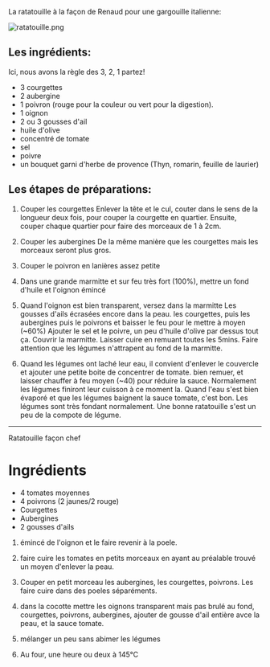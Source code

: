 La ratatouille à la façon de Renaud pour une gargouille italienne:

![ratatouille.png](ratatouille.jpg)

## Les ingrédients:

Ici, nous avons la règle des 3, 2, 1 partez!


* 3 courgettes
* 2 aubergine
* 1 poivron (rouge pour la couleur ou vert pour la digestion).
* 1 oignon
* 2 ou 3 gousses d'ail
* huile d'olive
* concentré de tomate
* sel 
* poivre
* un bouquet garni d'herbe de provence (Thyn, romarin, feuille de laurier)



## Les étapes de préparations:

1. Couper les courgettes
Enlever la tête et le cul, couter dans le sens de la longueur deux fois, pour couper la courgette en quartier.
Ensuite, couper chaque quartier pour faire des morceaux de 1 à 2cm.

2. Couper les aubergines
De la même manière que les courgettes mais les morceaux seront plus gros.

3. Couper le poivron en lanières assez petite


4. Dans une grande marmitte et sur feu très fort (100%), mettre un fond d'huile et l'oignon émincé 


5. Quand l'oignon est bien transparent, versez dans la marmitte
Les gousses d'ails écrasées encore dans la peau.
les courgettes, 
puis les aubergines
puis le poivrons et baisser le feu pour le mettre à moyen (~60%)
Ajouter le sel et le poivre, un peu d'huile d'olive par dessus tout ça. Couvrir la marmitte.
Laisser cuire en remuant toutes les 5mins. 
Faire attention que les légumes n'attrapent au fond de la marmitte.

6. Quand les légumes ont laché leur eau, il convient d'enlever le couvercle et ajouter une petite boite de concentrer de tomate.
bien remuer, et laisser chauffer à feu moyen (~40) pour réduire la sauce. Normalement les légumes finiront leur cuisson à ce moment la.
Quand l'eau s'est bien évaporé et que les légumes baignent la sauce tomate, c'est bon. Les légumes sont très fondant normalement.
Une bonne ratatouille s'est un peu de la compote de légume.


________

Ratatouille façon chef

# Ingrédients

* 4 tomates moyennes
* 4 poivrons (2 jaunes/2 rouge)
* Courgettes
* Aubergines
* 2 gousses d'ails

1. émincé de l'oignon et le faire revenir à la poele.

2. faire cuire les tomates en petits morceaux en ayant au préalable trouvé un moyen d'enlever la peau.

3. Couper en petit morceau les aubergines, les courgettes, poivrons. 
Les faire cuire dans des poeles séparéments.


4. dans la cocotte mettre les oignons transparent mais pas brulé au fond, courgettes, poivrons, aubergines, ajouter de gousse d'ail entière avce la peau, et la sauce tomate.

5. mélanger un peu sans abimer les légumes

6. Au four, une heure ou deux à 145°C

